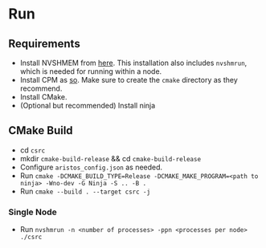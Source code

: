 # Run
## Requirements
- Install NVSHMEM from [here](https://docs.nvidia.com/nvshmem/release-notes-install-guide/install-guide/nvshmem-install-proc.html). This installation also includes `nvshmrun`, which is needed for running within a node.
- Install CPM as [so](https://github.com/cpm-cmake/CPM.cmake?tab=readme-ov-file#adding-cpm). Make sure to create the `cmake` directory as they recommend.
- Install CMake.
- (Optional but recommended) Install ninja
## CMake Build
- cd `csrc`
- mkdir `cmake-build-release` && cd `cmake-build-release`
- Configure `aristos_config.json` as needed.
- Run `cmake -DCMAKE_BUILD_TYPE=Release -DCMAKE_MAKE_PROGRAM=<path to ninja> -Wno-dev -G Ninja -S .. -B .`
- Run `cmake --build . --target csrc -j`
### Single Node
- Run `nvshmrun -n <number of processes> -ppn <processes per node> ./csrc`
